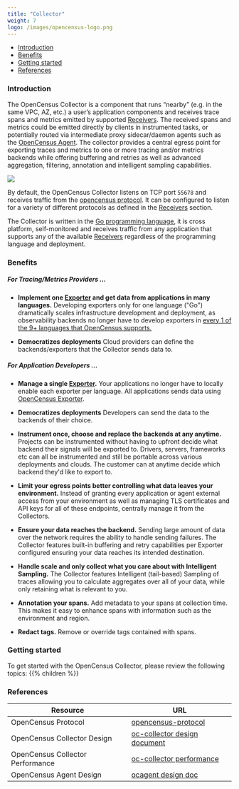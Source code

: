 ```yaml
---
title: "Collector"
weight: 7
logo: /images/opencensus-logo.png
---
```


- [Introduction](#introduction)
- [Benefits](#benefits)
- [Getting started](#getting-started)
- [References](#references)

### Introduction

The OpenCensus Collector is a component that runs “nearby” (e.g. in the same
VPC, AZ, etc.) a user’s application components and receives trace spans and
metrics emitted by supported [Receivers](/service/receivers). The received
spans and metrics could be emitted directly by clients in instrumented tasks,
or potentially routed via intermediate proxy sidecar/daemon agents such as the
[OpenCensus Agent](/agent). The collector provides a central egress point for
exporting traces and metrics to one or more tracing and/or metrics backends
while offering buffering and retries as well as advanced aggregation,
filtering, annotation and intelligent sampling capabilities.

![](/images/opencensus-service-deployment-models.png)

By default, the OpenCensus Collector listens on TCP port `55678` and receives
traffic from the [opencensus
protocol](https://github.com/census-instrumentation/opencensus-proto/tree/master/src/opencensus/proto/agent).
It can be configured to listen for a variety of different protocols as defined
in the [Receivers](/service/receivers) section.

The Collector is written in the [Go programming language](https://golang.org/),
it is cross platform, self-monitored and receives traffic from any application
that supports any of the available [Receivers](/service/receivers) regardless
of the programming language and deployment.

### Benefits

##### For Tracing/Metrics Providers ...

* <b>Implement one [Exporter](/service/exporters) and get data from applications in many languages.</b>
Developing exporters only for one language ("Go") dramatically scales
infrastructure development and deployment, as observability backends no longer
have to develop exporters in [every 1 of the 9+ languages that OpenCensus
supports.](/language-support)

* <b>Democratizes deployments</b>
Cloud providers can define the backends/exporters that the Collector sends data to.

##### For Application Developers ...

* <b>Manage a single [Exporter](/service/exporters).</b>
Your applications no longer have to locally enable each exporter per language.
All applications sends data using [OpenCensus
Exporter](/service/exporters/opencensus).

* <b>Democratizes deployments</b>
Developers can send the data to the backends of their choice.

* <b>Instrument once, choose and replace the backends at any anytime.</b>
Projects can be instrumented without having to upfront decide what backend their signals will be exported to.
Drivers, servers, frameworks etc can all be instrumented and still be portable across various deployments and clouds. The customer
can at anytime decide which backend they'd like to export to.

* <b>Limit your egress points better controlling what data leaves your environment.</b>
Instead of granting every application or agent external access from your
environment as well as managing TLS certificates and API keys for all of these
endpoints, centrally manage it from the Collectors.

* <b>Ensure your data reaches the backend.</b>
Sending large amount of data over the network requires the ability to handle
sending failures. The Collector features built-in buffering and retry
capabilities per Exporter configured ensuring your data reaches its intended
destination.

* <b>Handle scale and only collect what you care about with Intelligent Sampling.</b>
The Collector features Intelligent (tail-based) Sampling of traces allowing you
to calculate aggregates over all of your data, while only retaining what is
relevant to you.

* <b>Annotation your spans.</b>
Add metadata to your spans at collection time. This makes it easy to enhance
spans with information such as the environment and region.

* <b>Redact tags.</b>
Remove or override tags contained with spans.

### Getting started

To get started with the OpenCensus Collector, please review the following topics:
{{% children %}}

### References

Resource|URL
---|---
OpenCensus Protocol|[opencensus-protocol](https://github.com/census-instrumentation/opencensus-proto/tree/master/src/opencensus/proto/agent)
OpenCensus Collector Design|[oc-collector design document](https://github.com/census-instrumentation/opencensus-service/blob/master/DESIGN.md#opencensus-collector)
OpenCensus Collector Performance|[oc-collector performance](https://github.com/census-instrumentation/opencensus-service/blob/master/PERFORMANCE.md)
OpenCensus Agent Design|[ocagent design doc](https://github.com/census-instrumentation/opencensus-service/blob/master/DESIGN.md#opencensus-agent)
